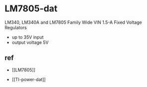 
# LM7805-dat

LM340, LM340A and LM7805 Family Wide VIN 1.5-A Fixed Voltage Regulators

- up to 35V input 
- output voltage 5V 



## ref 

- [[LM7805]]


- [[TI-power-dat]]